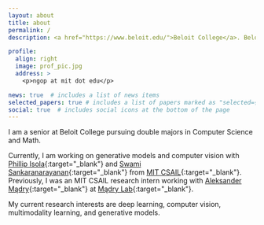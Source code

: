 ```yaml
---
layout: about
title: about
permalink: /
description: <a href="https://www.beloit.edu/">Beloit College</a>. Beloit, Wisconsin, USA.

profile:
  align: right
  image: prof_pic.jpg
  address: >
    <p>ngop at mit dot edu</p>

news: true  # includes a list of news items
selected_papers: true # includes a list of papers marked as "selected={true}"
social: true  # includes social icons at the bottom of the page
---
```

I am a senior at Beloit College pursuing double majors in Computer Science and Math. 

Currently, I am working on generative models and computer vision with [Phillip Isola](http://web.mit.edu/phillipi/){:target="\_blank"} and [Swami Sankaranarayanan](https://swamiviv.github.io/){:target="\_blank"} from [MIT CSAIL](https://www.csail.mit.edu/){:target="\_blank"}. Previously, I was an MIT CSAIL research intern working with [Aleksander Mądry](https://people.csail.mit.edu/madry/){:target="\_blank"} at [Mądry Lab](http://madry-lab.ml/){:target="\_blank"}.

My current research interests are deep learning, computer vision, multimodality learning, and generative models.


